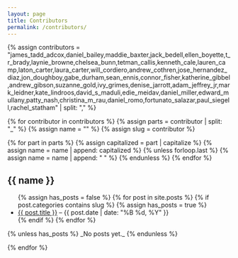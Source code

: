 ```yaml
---
layout: page
title: Contributors
permalink: /contributors/
---
```


{% assign contributors = "james_tadd_adcox,daniel_bailey,maddie_baxter,jack_bedell,ellen_boyette,t_r_brady,laynie_browne,chelsea_bunn,tetman_callis,kenneth_cale,lauren_camp,laton_carter,laura_carter,will_cordiero,andrew_cothren,jose_hernandez_diaz,jon_doughboy,gabe_durham,sean_ennis,connor_fisher,katherine_gibbel,andrew_gibson,suzanne_gold,ivy_grimes,denise_jarrott,adam_jeffrey_jr,mark_leidner,kate_lindroos,david_s_maduli,edie_meidav,daniel_miller,edward_mullany,patty_nash,christina_m_rau,daniel_romo,fortunato_salazar,paul_siegell,rachel_statham" | split: "," %}

{% for contributor in contributors %}
  {% assign parts = contributor | split: "_" %}
  {% assign name = "" %}
  {% assign slug = contributor %}

  {% for part in parts %}
    {% assign capitalized = part | capitalize %}
    {% assign name = name | append: capitalized %}
    {% unless forloop.last %}
      {% assign name = name | append: " " %}
    {% endunless %}
  {% endfor %}

## {{ name }}

<ul>
  {% assign has_posts = false %}
  {% for post in site.posts %}
    {% if post.categories contains slug %}
      {% assign has_posts = true %}
      <li>
        <a href="{{ post.url }}">{{ post.title }}</a> – {{ post.date | date: "%B %d, %Y" }}
      </li>
    {% endif %}
  {% endfor %}
</ul>
{% unless has_posts %}
_No posts yet._
{% endunless %}

{% endfor %}
